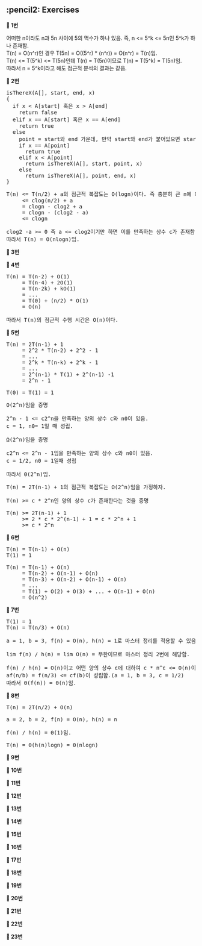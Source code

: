 <h2>:pencil2: Exercises</h2>

**:pushpin: 1번**

어떠한 n이라도 n과 5n 사이에 5의 멱수가 하나 있음. 즉,  n <= 5^k <= 5n인 5^k가 하나 존재함.<br>
T(n) = O(n^r)인 경우 T(5n) = O((5^r) * (n^r)) = O(n^r) = T(n)임.<br>
T(n) <= T(5^k) <= T(5n)인데 T(n) = T(5n)이므로 T(n) = T(5^k) = T(5n)임.<br>
따라서 n = 5^k이라고 해도 점근적 분석의 결과는 같음.<br>

**:pushpin: 2번**

<pre>
isThereX(A[], start, end, x)
{
  if x < A[start] 혹은 x > A[end]
    return false
  elif x == A[start] 혹은 x == A[end]
    return true
  else
    point = start와 end 가운데, 만약 start와 end가 붙어있으면 start로
    if x == A[point]
      return true
    elif x < A[point]
      return isThereX(A[], start, point, x)
    else
      return isThereX(A[], point, end, x)
}
</pre>

<pre>
T(n) <= T(n/2) + a의 점근적 복잡도는 O(logn)이다. 즉 충분히 큰 n에 대해서 T(n) <= clogn인 양의 상수 c가 존재한다.
     <= clog(n/2) + a
     = clogn - clog2 + a
     = clogn - (clog2 - a)
     <= clogn
     
clog2 -a >= 0 즉 a <= clog2이기만 하면 이를 만족하는 상수 c가 존재함.
따라서 T(n) = O(nlogn)임.
</pre>

**:pushpin: 3번**

**:pushpin: 4번**

<pre>
T(n) = T(n-2) + O(1)
     = T(n-4) + 2O(1)
     = T(n-2k) + kO(1)
     = ...
     = T(0) + (n/2) * O(1)
     = O(n)
     
따라서 T(n)의 점근적 수행 시간은 O(n)이다.
</pre>

**:pushpin: 5번**

<pre>
T(n) = 2T(n-1) + 1
     = 2^2 * T(n-2) + 2^2 - 1
     = ...
     = 2^k * T(n-k) + 2^k - 1
     = ...
     = 2^(n-1) * T(1) + 2^(n-1) -1
     = 2^n - 1
     
T(0) = T(1) = 1
</pre>

<pre>
O(2^n)임을 증명

2^n - 1 <= c2^n을 만족하는 양의 상수 c와 n0이 있음.
c = 1, n0= 1일 때 성립.

Ω(2^n)임을 증명

c2^n <= 2^n - 1임을 만족하는 양의 상수 c와 n0이 있음.
c = 1/2, n0 = 1일때 성립

따라서 Θ(2^n)임.
</pre>

<pre>
T(n) = 2T(n-1) + 1의 점근적 복잡도는 Ω(2^n)임을 가정하자.

T(n) >= c * 2^n인 양의 상수 c가 존재한다는 것을 증명

T(n) >= 2T(n-1) + 1
     >= 2 * c * 2^(n-1) + 1 = c * 2^n + 1
     >= c * 2^n
</pre>

**:pushpin: 6번**

<pre>
T(n) = T(n-1) + O(n)
T(1) = 1

T(n) = T(n-1) + O(n) 
     = T(n-2) + O(n-1) + O(n) 
     = T(n-3) + O(n-2) + O(n-1) + O(n) 
     = ... 
     = T(1) + O(2) + O(3) + ... + O(n-1) + O(n)
     = O(n^2)
</pre>

**:pushpin: 7번**

<pre>
T(1) = 1
T(n) = T(n/3) + O(n)

a = 1, b = 3, f(n) = O(n), h(n) = 1로 마스터 정리를 적용할 수 있음.

lim f(n) / h(n) = lim O(n) = 무한이므로 마스터 정리 2번에 해당함.

f(n) / h(n) = O(n)이고 어떤 양의 상수 ε에 대하여 c * n^ε <= O(n)이 성립함.(c = 1, ε = 0.1)
af(n/b) = f(n/3) <= cf(b)이 성립함.(a = 1, b = 3, c = 1/2)
따라서 Θ(f(n)) = Θ(n)임.
</pre>

**:pushpin: 8번**

<pre>
T(n) = 2T(n/2) + O(n)

a = 2, b = 2, f(n) = O(n), h(n) = n

f(n) / h(n) = Θ(1)임.

T(n) = Θ(h(n)logn) = Θ(nlogn)
</pre>

**:pushpin: 9번**

**:pushpin: 10번**

**:pushpin: 11번**

**:pushpin: 12번**

**:pushpin: 13번**

**:pushpin: 14번**

**:pushpin: 15번**

**:pushpin: 16번**

**:pushpin: 17번**

**:pushpin: 18번**

**:pushpin: 19번**

**:pushpin: 20번**

**:pushpin: 21번**

**:pushpin: 22번**

**:pushpin: 23번**

